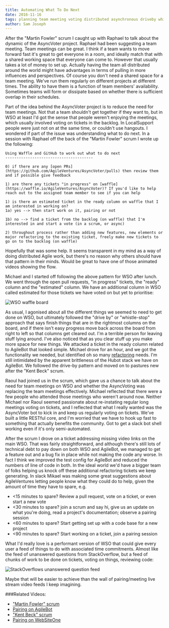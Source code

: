 ```yaml
---
title: Automating What To Do Next
date: 2016-11-16
tags: planning team meeting voting distributed asynchronous driveby whistlestop pairing waffle github 
author: Sam Joseph
---
```


After the "Martin Fowler" scrum I caught up with Raphael to talk about the dynamic of the AsyncVoter project.  Raphael had been suggesting a team meeting.  Team meetings can be great.  I think if a team wants to move forward fast it's great to get everyone in a room, and ideally match that with a shared working space that everyone can come to.  However that usually takes a lot of money to set up.  Actually having the team all distributed around the world might have advantages in terms of pulling in more influences and perspectives.  Of course you don't need a shared space for a team meeting.  We've run them regularly on different projects at different times.  The ability to have them is a function of team members' availability.  Sometimes teams will form or dissipate based on whether there is sufficient overlap in their schedules. 

Part of the idea behind the AsyncVoter project is to reduce the need for team meetings.  Not that a team shouldn't get together if they want to, but in WSO at least I'd got the sense that people weren't enjoying the meetings, which usually involved voting on tickets in the backlog.  In LocalSupport people were just not on at the same time, or couldn't use hangouts.  I wondered if part of the issue was understanding what to do next.  In a session with Raphael off the back of the "Martin Fowler" scrum I wrote up the following:

```
Using Waffle and GitHub to work out what to do next
---------------------------------------

0) if there are any [open PRs](https://github.com/AgileVentures/AsyncVoter/pulls) then review them and if possible give feedback

1) are there any tickets "in progress" on [waffle](https://waffle.io/AgileVentures/AsyncVoter)? If you'd like to help reach out to the assigned team member to see if you can help

1) is there an estimated ticket in the ready column on waffle that I am interested in working on?
1a) yes --> then start work on it, pairing or not

1b) no --> find a ticket from the backlog (on waffle) that I'm interested in and start a vote (in a scrum, or async)

2) throughout process rather than adding new features, new elements or major refactoring to the existing ticket, freely make new tickets to go on to the backlog (on waffle)
```

Hopefully that was some help.  It seems transparent in my mind as a way of doing distributed Agile work, but there's no reason why others should have that pattern in their minds.  Would be great to have one of those animated videos showing the flow.

Michael and I started off following the above pattern for WSO after lunch.  We went through the open pull requests, "in progress" tickets, the "ready" column and the "estimated" column.  We have an additional column in WSO called estimated for those tickets we have voted on but yet to prioritise:

![WSO waffle board](https://www.dropbox.com/s/o2kc9kx6gimfmx0/Screenshot%202016-11-16%2009.31.25.png?dl=1)

As usual, I agonised about all the different things we seemed to need to get done on WSO, but ultimately followed the "drive by" or "whistle-stop" approach that says finish things that are in the rightmost columns on the board, and if there isn't easy progress move back across the board from right to left so that columns get cleared out.  I'm a terrible person for leaving stuff lying around.  I've also noticed that as you clear stuff up you make more space for new things.  We attacked a ticket in the ready column related to AgileBot that looked simple.  Michael drove for an hour, and we got the functionality we needed, but identified oh so many [refactoring](https://github.com/AgileVentures/agile-bot/issues/45) needs.  I'm still intimidated by the apparent brittleness of the Hubot stack we have on AgileBot.  We followed the drive-by pattern and moved on to pastures new after the "Kent Beck" scrum.

Raoul had joined us in the scrum, which gave us a chance to talk about the need for team meetings on WSO and whether the AsyncVoting was replacing the team meetings effectively.  Michael reflected that there were a few people who attended those meetings who weren't around now.  Neither Michael nor Raoul seemed passionate about re-instating regular long meetings voting on tickets, and I reflected that what I really wanted was the AsyncVoter bot to kick in and keep us regularly voting on tickets.  We've built a little RESTful core, and I'm worried that we have to hook up fast to something that actually benefits the community.  Got to get a slack bot shell working even if it's only semi-automated.

After the scrum I drove on a ticket addressing missing video links on the main WSO.  That was fairly straightforward, and although there's still lots of technical debt to pay down on both WSO and AgileBot, we managed to get a feature out and a bug fix in place while not making the code any worse.  In fact I think we improved the test config for AgileBot and reduced the numbers of line of code in both.   In the ideal world we'd have a bigger team of folks helping us knock off these additional refactoring tickets we keep generating.  In slack Mikael was making some great suggestions about AgileVentures letting people know what they could do to help, given the amount of time they have to spare, e.g. 

* <15 minutes to spare?  Review a pull request, vote on a ticket, or even start a new vote
* <30 minutes to spare? join a scrum and say hi, give us an update on what you're doing, read a project's documentation; observe a pairing session
* <60 minutes to spare? Start getting set up with a code base for a new project
* <90 minutes to spare? Start working on a ticket, join a pairing session

What I'd really love is a performant version of WSO that could give every user a feed of things to do with associated time commitments.  Almost like the feed of unanswered questions from StackOverflow, but a feed of chunks of work to be done on tickets, voting on things, reviewing code:

![StackOverflows unanswered question feed](https://www.dropbox.com/s/pvp2i3q3d3xkpmm/Screenshot%202016-11-16%2009.48.54.png?dl=1)

Maybe that will be easier to achieve than the wall of pairing/meeting live stream video feeds I keep imagining.

###Related Videos:

* ["Martin Fowler" scrum](https://www.youtube.com/watch?v=aYCGCegwjvY)
* [Pairing on AgileBot](https://www.youtube.com/watch?v=qRCeF-IECaU)
* ["Kent Beck" scrum](https://www.youtube.com/watch?v=1gMF_0oALyY)
* [Pairing on WebSiteOne](https://www.youtube.com/watch?v=tKqG-pSQcfU)



